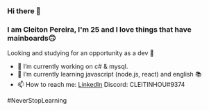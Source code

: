 ### Hi there 👋
### I am Cleiton Pereira, I'm 25 and I love things that have mainboards🙃
Looking and studying for an opportunity as a dev 👀
- 🔭 I’m currently working on c# & mysql.
- 🌱 I’m currently learning javascript (node.js, react) and english 📚
- 📫 How to reach me: 
      [LinkedIn](https://www.linkedin.com/in/cleiton-pereira-5b76273b/) 
      Discord: CLEITINHOU#9374

#NeverStopLearning
<!--
**cleitonpereira/cleitonpereira** is a ✨ _special_ ✨ repository because its `README.md` (this file) appears on your GitHub profile.

Here are some ideas to get you started:

- 🔭 I’m currently working on ...
- 🌱 I’m currently learning ...
- 👯 I’m looking to collaborate on ...
- 🤔 I’m looking for help with ...
- 💬 Ask me about ...
- 📫 How to reach me: ...
- 😄 Pronouns: ...
- ⚡ Fun fact: ...
-->
